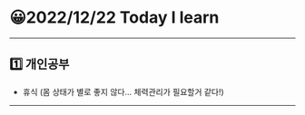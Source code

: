 # 😀2022/12/22 Today I learn
-------------------------
## 1️⃣ 개인공부
  * 휴식 (몸 상태가 별로 좋지 않다... 체력관리가 필요할거 같다!)
-------------------------
